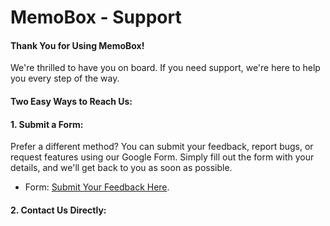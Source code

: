 # MemoBox - Support 
#### Thank You for Using MemoBox!
We're thrilled to have you on board. If you need support, we're here to help you every step of the way.

#### Two Easy Ways to Reach Us:
#### 1. Submit a Form:
Prefer a different method? You can submit your feedback, report bugs, or request features using our Google Form. Simply fill out the form with your details, and we'll get back to you as soon as possible.

- Form: [Submit Your Feedback Here]().

#### 2. Contact Us Directly:


